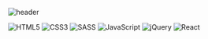 <!-- ![header](https://capsule-render.vercel.app/api?type=wave&color=auto&height=300&section=header&text=Huieun's%20GitHub&fontSize=70&animation=twinkling&fontColor=ffffff)
 -->
![header](https://capsule-render.vercel.app/api?type=waving&color=auto&height=280&section=header&text=Deep%20Dive%20To%20The%20Code&fontSize=90&fontColor=ffffff&animation=twinkling&fontAlignY=38&desc=Huieun's%20GitHub%20Profile!&descAlignY=51&descAlign=62)

![HTML5](https://img.shields.io/badge/html5-%23E34F26.svg?style=for-the-badge&logo=html5&logoColor=white) ![CSS3](https://img.shields.io/badge/css3-%231572B6.svg?style=for-the-badge&logo=css3&logoColor=white) ![SASS](https://img.shields.io/badge/SASS-hotpink.svg?style=for-the-badge&logo=SASS&logoColor=white) ![JavaScript](https://img.shields.io/badge/javascript-%23323330.svg?style=for-the-badge&logo=javascript&logoColor=%23F7DF1E) ![jQuery](https://img.shields.io/badge/jquery-%230769AD.svg?style=for-the-badge&logo=jquery&logoColor=white) ![React](https://img.shields.io/badge/react-%2320232a.svg?style=for-the-badge&logo=react&logoColor=%2361DAFB)

